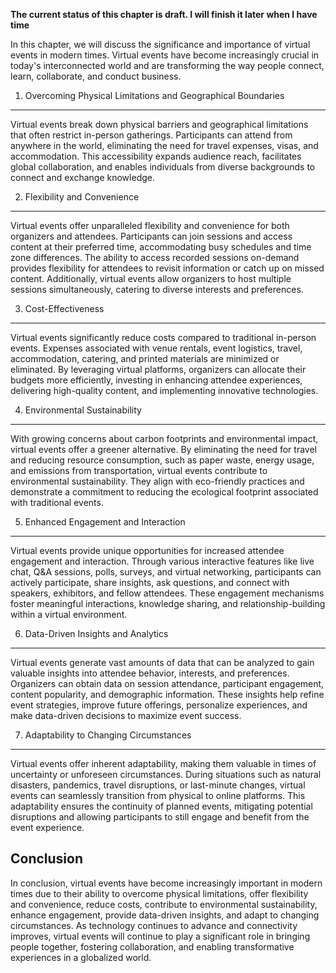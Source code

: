 **The current status of this chapter is draft. I will finish it later when I have time**

In this chapter, we will discuss the significance and importance of virtual events in modern times. Virtual events have become increasingly crucial in today's interconnected world and are transforming the way people connect, learn, collaborate, and conduct business.

1. Overcoming Physical Limitations and Geographical Boundaries
--------------------------------------------------------------

Virtual events break down physical barriers and geographical limitations that often restrict in-person gatherings. Participants can attend from anywhere in the world, eliminating the need for travel expenses, visas, and accommodation. This accessibility expands audience reach, facilitates global collaboration, and enables individuals from diverse backgrounds to connect and exchange knowledge.

2. Flexibility and Convenience
------------------------------

Virtual events offer unparalleled flexibility and convenience for both organizers and attendees. Participants can join sessions and access content at their preferred time, accommodating busy schedules and time zone differences. The ability to access recorded sessions on-demand provides flexibility for attendees to revisit information or catch up on missed content. Additionally, virtual events allow organizers to host multiple sessions simultaneously, catering to diverse interests and preferences.

3. Cost-Effectiveness
---------------------

Virtual events significantly reduce costs compared to traditional in-person events. Expenses associated with venue rentals, event logistics, travel, accommodation, catering, and printed materials are minimized or eliminated. By leveraging virtual platforms, organizers can allocate their budgets more efficiently, investing in enhancing attendee experiences, delivering high-quality content, and implementing innovative technologies.

4. Environmental Sustainability
-------------------------------

With growing concerns about carbon footprints and environmental impact, virtual events offer a greener alternative. By eliminating the need for travel and reducing resource consumption, such as paper waste, energy usage, and emissions from transportation, virtual events contribute to environmental sustainability. They align with eco-friendly practices and demonstrate a commitment to reducing the ecological footprint associated with traditional events.

5. Enhanced Engagement and Interaction
--------------------------------------

Virtual events provide unique opportunities for increased attendee engagement and interaction. Through various interactive features like live chat, Q\&A sessions, polls, surveys, and virtual networking, participants can actively participate, share insights, ask questions, and connect with speakers, exhibitors, and fellow attendees. These engagement mechanisms foster meaningful interactions, knowledge sharing, and relationship-building within a virtual environment.

6. Data-Driven Insights and Analytics
-------------------------------------

Virtual events generate vast amounts of data that can be analyzed to gain valuable insights into attendee behavior, interests, and preferences. Organizers can obtain data on session attendance, participant engagement, content popularity, and demographic information. These insights help refine event strategies, improve future offerings, personalize experiences, and make data-driven decisions to maximize event success.

7. Adaptability to Changing Circumstances
-----------------------------------------

Virtual events offer inherent adaptability, making them valuable in times of uncertainty or unforeseen circumstances. During situations such as natural disasters, pandemics, travel disruptions, or last-minute changes, virtual events can seamlessly transition from physical to online platforms. This adaptability ensures the continuity of planned events, mitigating potential disruptions and allowing participants to still engage and benefit from the event experience.

Conclusion
----------

In conclusion, virtual events have become increasingly important in modern times due to their ability to overcome physical limitations, offer flexibility and convenience, reduce costs, contribute to environmental sustainability, enhance engagement, provide data-driven insights, and adapt to changing circumstances. As technology continues to advance and connectivity improves, virtual events will continue to play a significant role in bringing people together, fostering collaboration, and enabling transformative experiences in a globalized world.
